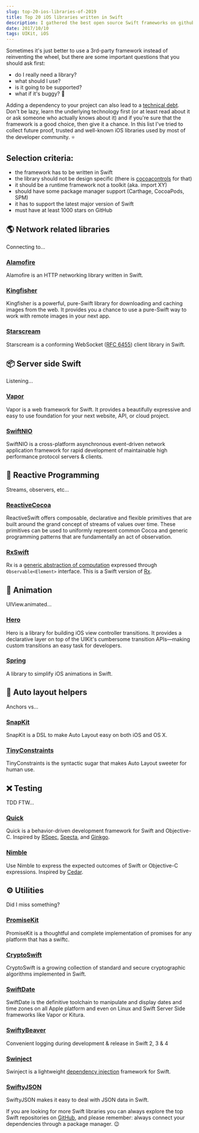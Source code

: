 ```yaml
---
slug: top-20-ios-libraries-of-2019
title: Top 20 iOS libraries written in Swift
description: I gathered the best open source Swift frameworks on github that will help you to speed up mobile application development in 2019.
date: 2017/10/10
tags: UIKit, iOS
---
```


Sometimes it's just better to use a 3rd-party framework instead of reinventing the wheel, but there are some important questions that you should ask first:

- do I really need a library?
- what should I use?
- is it going to be supported?
- what if it's buggy? 🐛

Adding a dependency to your project can also lead to a [technical debt](https://en.wikipedia.org/wiki/Technical_debt). Don't be lazy, learn the underlying technology first (or at least read about it or ask someone who actually knows about it) and if you're sure that the framework is a good choice, then give it a chance. In this list I've tried to collect future proof, trusted and well-known iOS libraries used by most of the developer community. ⭐️

## Selection criteria:

- the framework has to be written in Swift
- the library should not be design specific (there is [cocoacontrols](https://www.cocoacontrols.com/) for that)
- it should be a runtime framework not a toolkit (aka. import XY)
- should have some package manager support (Carthage, CocoaPods, SPM)
- it has to support the latest major version of Swift
- must have at least 1000 stars on GitHub

## 🌎 Network related libraries

Connecting to...

### [Alamofire](https://github.com/Alamofire/Alamofire)

Alamofire is an HTTP networking library written in Swift.

### [Kingfisher](https://github.com/onevcat/Kingfisher)

Kingfisher is a powerful, pure-Swift library for downloading and caching images from the web. It provides you a chance to use a pure-Swift way to work with remote images in your next app.

### [Starscream](https://github.com/daltoniam/Starscream)

Starscream is a conforming WebSocket ([RFC 6455](http://tools.ietf.org/html/rfc6455)) client library in Swift.

## 📦 Server side Swift

Listening...

### [Vapor](https://github.com/vapor/vapor)

Vapor is a web framework for Swift. It provides a beautifully expressive and easy to use foundation for your next website, API, or cloud project.

### [SwiftNIO](https://github.com/apple/swift-nio)

SwiftNIO is a cross-platform asynchronous event-driven network application framework for rapid development of maintainable high performance protocol servers & clients.

## 🔨 Reactive Programming

Streams, observers, etc...

### [ReactiveCocoa](https://github.com/ReactiveCocoa/ReactiveCocoa)

ReactiveSwift offers composable, declarative and flexible primitives that are built around the grand concept of streams of values over time. These primitives can be used to uniformly represent common Cocoa and generic programming patterns that are fundamentally an act of observation.

### [RxSwift](https://github.com/ReactiveX/RxSwift)

Rx is a [generic abstraction of computation](https://youtu.be/looJcaeboBY) expressed through `Observable<Element>` interface. This is a Swift version of [Rx](https://github.com/Reactive-Extensions/Rx.NET).

## 🦋 Animation

UIView.animated...

### [Hero](https://github.com/HeroTransitions/Hero)

Hero is a library for building iOS view controller transitions. It provides a declarative layer on top of the UIKit's cumbersome transition APIs—making custom transitions an easy task for developers.

### [Spring](https://github.com/MengTo/Spring)

A library to simplify iOS animations in Swift.

## 📐 Auto layout helpers

Anchors vs...

### [SnapKit](https://github.com/SnapKit/SnapKit)

SnapKit is a DSL to make Auto Layout easy on both iOS and OS X.

### [TinyConstraints](https://github.com/roberthein/TinyConstraints)

TinyConstraints is the syntactic sugar that makes Auto Layout sweeter for human use.

## ❌ Testing

TDD FTW...

### [Quick](https://github.com/Quick/Quick)

Quick is a behavior-driven development framework for Swift and Objective-C. Inspired by [RSpec](https://github.com/rspec/rspec), [Specta](https://github.com/specta/specta), and [Ginkgo](https://github.com/onsi/ginkgo).

### [Nimble](https://github.com/Quick/Nimble)

Use Nimble to express the expected outcomes of Swift or Objective-C expressions. Inspired by [Cedar](https://github.com/pivotal/cedar).

## ⚙️ Utilities

Did I miss something?

### [PromiseKit](https://github.com/mxcl/PromiseKit)

PromiseKit is a thoughtful and complete implementation of promises for any platform that has a swiftc.

### [CryptoSwift](https://github.com/krzyzanowskim/CryptoSwift)

CryptoSwift is a growing collection of standard and secure cryptographic algorithms implemented in Swift.

### [SwiftDate](https://github.com/malcommac/SwiftDate)

SwiftDate is the definitive toolchain to manipulate and display dates and time zones on all Apple platform and even on Linux and Swift Server Side frameworks like Vapor or Kitura.

### [SwiftyBeaver](https://github.com/SwiftyBeaver/SwiftyBeaver)

Convenient logging during development & release in Swift 2, 3 & 4

### [Swinject](https://github.com/Swinject/Swinject)

Swinject is a lightweight [dependency injection](https://en.wikipedia.org/wiki/Dependency_injection) framework for Swift.

### [SwiftyJSON](https://github.com/SwiftyJSON/SwiftyJSON)

SwiftyJSON makes it easy to deal with JSON data in Swift.

If you are looking for more Swift libraries you can always explore the top Swift repositories on [GitHub](https://github.com/topics/swift), and please remember: always connect your dependencies through a package manager. 😉
